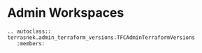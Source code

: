 # Admin Workspaces

```eval_rst
.. autoclass:: terrasnek.admin_terraform_versions.TFCAdminTerraformVersions
   :members:
```